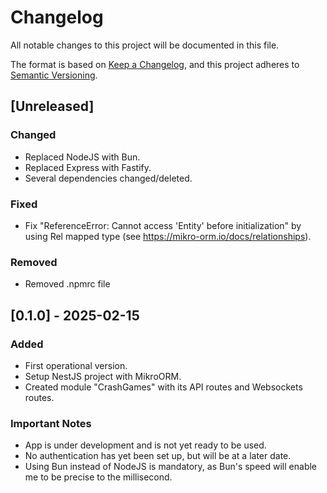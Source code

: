 # Changelog

All notable changes to this project will be documented in this file.

The format is based on [Keep a Changelog](https://keepachangelog.com/en/1.1.0/),
and this project adheres to [Semantic Versioning](https://semver.org/spec/v2.0.0.html).

## [Unreleased]

### Changed

- Replaced NodeJS with Bun.
- Replaced Express with Fastify.
- Several dependencies changed/deleted.

### Fixed

- Fix "ReferenceError: Cannot access 'Entity' before initialization" by using Rel mapped type (see https://mikro-orm.io/docs/relationships).

### Removed

- Removed .npmrc file

## [0.1.0] - 2025-02-15

### Added

- First operational version.
- Setup NestJS project with MikroORM.
- Created module "CrashGames" with its API routes and Websockets routes.

### Important Notes

- App is under development and is not yet ready to be used.
- No authentication has yet been set up, but will be at a later date.
- Using Bun instead of NodeJS is mandatory, as Bun's speed will enable me to be precise to the millisecond.
